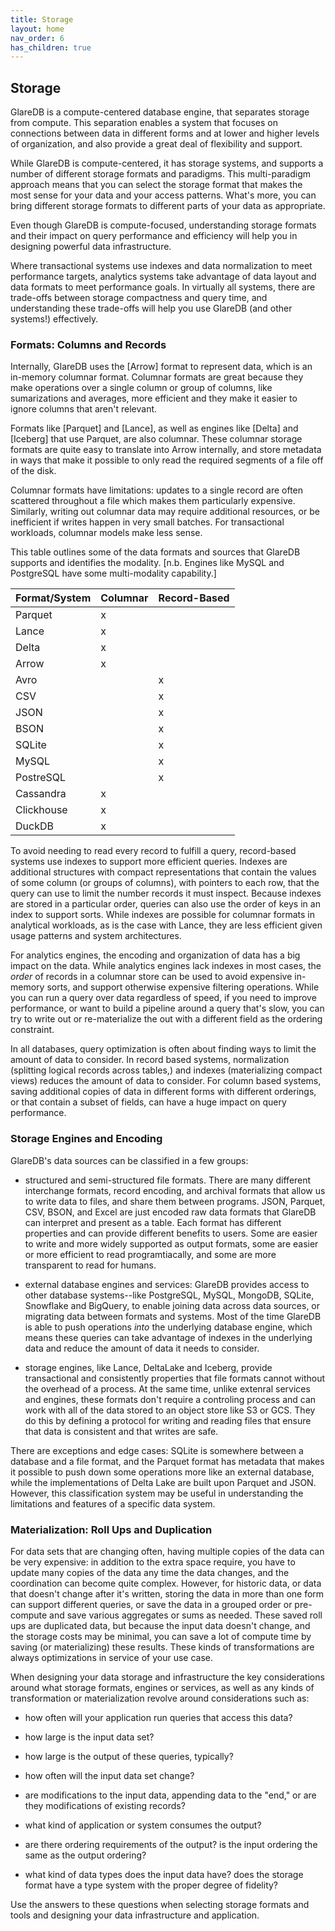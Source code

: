 ```yaml
---
title: Storage
layout: home
nav_order: 6
has_children: true
---
```


## Storage

GlareDB is a compute-centered database engine, that separates storage
from compute. This separation enables a system that focuses
on connections between data in different forms and at lower and higher
levels of organization, and also provide a great deal of flexibility
and support.

While GlareDB is compute-centered, it has storage systems, and
supports a number of different storage formats and paradigms. This
multi-paradigm approach means that you can select the storage format
that makes the most sense for your data and your access patterns.
What's more, you can bring different storage formats to different parts
of your data as appropriate.

Even though GlareDB is compute-focused, understanding storage formats
and their impact on query performance and efficiency will help you in
designing powerful data infrastructure.

Where transactional systems use indexes and data normalization to meet
performance targets, analytics systems take advantage of data layout and
data formats to meet performance goals. In virtually all systems,
there are trade-offs between storage compactness and query time, and
understanding these trade-offs will help you use GlareDB (and other
systems!) effectively.

### Formats: Columns and Records

Internally, GlareDB uses the [Arrow] format to represent data, which
is an in-memory columnar format. Columnar formats are great because
they make operations over a single column or group of columns, like
sumarizations and averages, more efficient and they make it easier to
ignore columns that aren't relevant.

Formats like [Parquet] and [Lance], as well as engines like [Delta]
and [Iceberg] that use Parquet, are also columnar. These columnar
storage formats are quite easy to translate into Arrow internally, and
store metadata in ways that make it possible to only read the required
segments of a file off of the disk.

Columnar formats have limitations: updates to a single record are
often scattered throughout a file which makes them particularly
expensive. Similarly, writing out columnar data may require
additional resources, or be inefficient if writes happen in very small
batches. For transactional workloads, columnar models make less sense.

This table outlines some of the data formats and sources that GlareDB
supports and identifies the modality. [n.b. Engines like MySQL and
PostgreSQL have some multi-modality capability.]

| Format/System | Columnar | Record-Based |
|:--------------|:---------|:-------------|
| Parquet       | x        |              |
| Lance         | x        |              |
| Delta         | x        |              |
| Arrow         | x        |              |
| Avro          |          | x            |
| CSV           |          | x            |
| JSON          |          | x            |
| BSON          |          | x            |
| SQLite        |          | x            |
| MySQL         |          | x            |
| PostreSQL     |          | x            |
| Cassandra     | x        |              |
| Clickhouse    | x        |              |
| DuckDB        | x        |              |

To avoid needing to read every record to fulfill a query, record-based
systems use indexes to support more efficient queries. Indexes are
additional structures with compact representations that contain the
values of some column (or groups of columns), with pointers to each
row, that the query can use to limit the number records it must
inspect. Because indexes are stored in a particular order, queries can
also use the order of keys in an index to support sorts. While indexes
are possible for columnar formats in analytical workloads, as is the
case with Lance, they are less efficient given usage patterns and
system architectures.

For analytics engines, the encoding and organization of data has a big
impact on the data. While analytics engines lack indexes in most
cases, the _order_ of records in a columnar store can be used to avoid
expensive in-memory sorts, and support otherwise expensive filtering
operations. While you can run a query over data regardless of speed,
if you need to improve performance, or want to build a pipeline around
a query that's slow, you can try to write out or re-materialize the
out with a different field as the ordering constraint.

In all databases, query optimization is often about finding ways to
limit the amount of data to consider. In record based systems,
normalization (splitting logical records across tables,) and indexes
(materializing compact views) reduces the amount of data to
consider. For column based systems, saving additional copies of data
in different forms with different orderings, or that contain a subset
of fields, can have a huge impact on query performance.

<!-- TODO: connect to "use COPY TO to materialize different views of your data" -->

### Storage Engines and Encoding

GlareDB's data sources can be classified in a few groups:

- structured and semi-structured file formats. There are many
  different interchange formats, record encoding, and archival formats
  that allow us to write data to files, and share them between
  programs. JSON, Parquet, CSV, BSON, and Excel are just encoded raw
  data formats that GlareDB can interpret and present as a table. Each
  format has different properties and can provide different benefits
  to users. Some are easier to write and more widely supported as
  output formats, some are easier or more efficient to read
  programtiacally, and some are more transparent to read for humans.

- external database engines and services: GlareDB provides access to
  other database systems--like PostgreSQL, MySQL, MongoDB, SQLite,
  Snowflake and BigQuery, to enable joining data across data sources,
  or migrating data between formats and systems. Most of the time
  GlareDB is able to push operations _into_ the underlying database
  engine, which means these queries can take advantage of indexes in
  the underlying data and reduce the amount of data it needs to
  consider.

- storage engines, like Lance, DeltaLake and Iceberg, provide
  transactional and consistently properties that file formats cannot
  without the overhead of a process. At the same time, unlike extenral
  services and engines, these formats don't require a controling
  process and can work with all of the data stored to an object store
  like S3 or GCS. They do this by defining a protocol for writing and
  reading files that ensure that data is consistent and that writes
  are safe.

There are exceptions and edge cases: SQLite is somewhere between a
database and a file format, and the Parquet format has metadata that
makes it possible to push down some operations more like an external
database, while the implementations of Delta Lake are built upon
Parquet and JSON. However, this classification system may be useful
in understanding the limitations and features of a specific data
system.

### Materialization: Roll Ups and Duplication

For data sets that are changing often, having multiple copies of the
data can be very expensive: in addition to the extra space require,
you have to update many copies of the data any time the data changes,
and the coordination can become quite complex. However, for historic
data, or data that doesn't change after it's written, storing the data
in more than one form can support different queries, or save the data
in a grouped order or pre-compute and save various aggregates or sums
as needed. These saved roll ups are duplicated data, but because the
input data doesn't change, and the storage costs may be minimal, you
can save a lot of compute time by saving (or materializing) these
results. These kinds of transformations are always optimizations in
service of your use case.

When designing your data storage and infrastructure the key
considerations around what storage formats, engines or services, as
well as any kinds of transformation or materialization revolve around
considerations such as:

- how often will your application run  queries that access this data?

- how large is the input data set?

- how large is the output of these queries, typically?

- how often will the input data set change?

- are modifications to the input data, appending data to the "end," or
  are they modifications of existing records?

- what kind of application or system consumes the output?

- are there ordering requirements of the output? is the input ordering
  the same as the output ordering?

- what kind of data types does the input data have? does the
  storage format have a type system with the proper degree of
  fidelity?

Use the answers to these questions when selecting storage formats and
tools and designing your data infrastructure and application.
